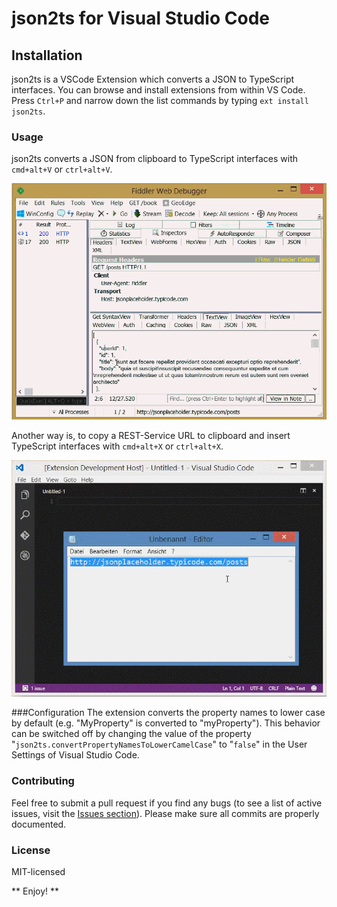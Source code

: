 # json2ts for Visual Studio Code
## Installation 
json2ts is a VSCode Extension which converts a JSON to TypeScript interfaces.
You can browse and install extensions from within VS Code. Press `Ctrl+P` and narrow down the list commands by typing `ext install json2ts`.

### Usage
json2ts converts a JSON from clipboard to TypeScript interfaces with `cmd+alt+V` or `ctrl+alt+V`.

![json2ts Screenshot](https://github.com/GregorBiswanger/VSCode-json2ts/blob/master/images/json2ts.gif?raw=true)

Another way is, to copy a REST-Service URL to clipboard and insert TypeScript interfaces with `cmd+alt+X` or `ctrl+alt+X`.

![json2ts Screenshot](https://github.com/GregorBiswanger/VSCode-json2ts/blob/master/images/json2ts.REST-URL-Support.gif?raw=true)

###Configuration
The extension converts the property names to lower case by default (e.g. "MyProperty" is converted to "myProperty"). This behavior can be switched off by changing the value of the property "`json2ts.convertPropertyNamesToLowerCamelCase`" to "`false`" in the User Settings of Visual Studio Code.

### Contributing
Feel free to submit a pull request if you find any bugs (to see a list of active issues, visit the [Issues section](https://github.com/GregorBiswanger/VSCode-json2ts/issues)).
Please make sure all commits are properly documented.

### License
MIT-licensed

** Enjoy! **
